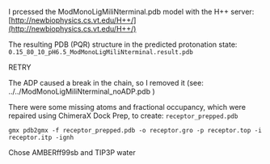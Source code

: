 I prcessed the  ModMonoLigMiliNterminal.pdb model with the H++ server:
[http://newbiophysics.cs.vt.edu/H++/](http://newbiophysics.cs.vt.edu/H++/)

The resulting PDB (PQR) structure in the predicted protonation state:
`0.15_80_10_pH6.5_ModMonoLigMiliNterminal.result.pdb`

RETRY

The ADP caused a break in the chain, so I removed it (see: ../../ModMonoLigMiliNterminal_noADP.pdb )

There were some missing atoms and fractional occupancy, which were repaired using ChimeraX Dock Prep, to
create: `receptor_prepped.pdb`

```
gmx pdb2gmx -f receptor_prepped.pdb -o receptor.gro -p receptor.top -i receptor.itp -ignh
```

Chose AMBERff99sb and TIP3P water




  




